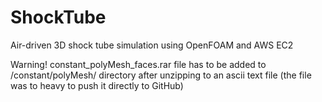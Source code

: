 # ShockTube
Air-driven 3D shock tube simulation using OpenFOAM and AWS EC2

Warning! constant_polyMesh_faces.rar file has to be added to /constant/polyMesh/ directory after unzipping to an ascii text file (the file was to heavy to push it directly to GitHub)
